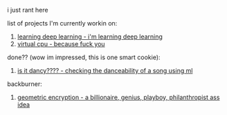 i just rant here  

list of projects I'm currently workin on:
1. [learning deep learning - i'm learning deep learning](learningdeeplearningthechronicle.md)
2. [virtual cpu - because fuck you](virtualcpu.md)
   
done?? (wow im impressed, this is one smart cookie):
1. [is it dancy???? - checking the danceability of a song using ml](dancychecky.md) 

backburner:  
1. [geometric encryption - a billionaire, genius, playboy, philanthropist ass idea](geometricalencryption.md)
